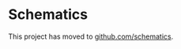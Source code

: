 Schematics
==========

This project has moved to [github.com/schematics](https://github.com/schematics/schematics).
